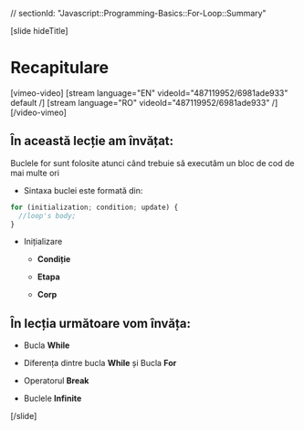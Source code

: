 // sectionId: "Javascript::Programming-Basics::For-Loop::Summary"

[slide hideTitle]
# Recapitulare

[vimeo-video]
[stream language="EN" videoId="487119952/6981ade933" default /]
[stream language="RO" videoId="487119952/6981ade933"  /]
[/video-vimeo]

## În această lecție am învățat:

Buclele for sunt folosite atunci când trebuie să executăm un bloc de cod de mai multe ori

* Sintaxa buclei este formată din:

``` js
for (initialization; condition; update) {
  //loop's body;
}
```

* Inițializare

    - **Condiție**

    - **Etapa**

    - **Corp**

## În lecția următoare vom învăța:
   
- Bucla **While** 

- Diferența dintre bucla **While** și Bucla **For**

- Operatorul **Break**

- Buclele **Infinite** 

[/slide]